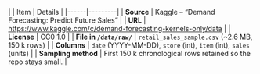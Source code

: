 |
| Item | Details |
|------|---------|
| **Source** | Kaggle – “Demand Forecasting: Predict Future Sales” |
| **URL** | <https://www.kaggle.com/c/demand-forecasting-kernels-only/data> |
| **License** | CC0 1.0 |
| **File in `/data/raw/`** | `retail_sales_sample.csv` (~2.6 MB, 150 k rows) |
| **Columns** | `date` (YYYY-MM-DD), `store` (int), `item` (int), `sales` (units) |
| **Sampling method** | First 150 k chronological rows retained so the repo stays small. |

